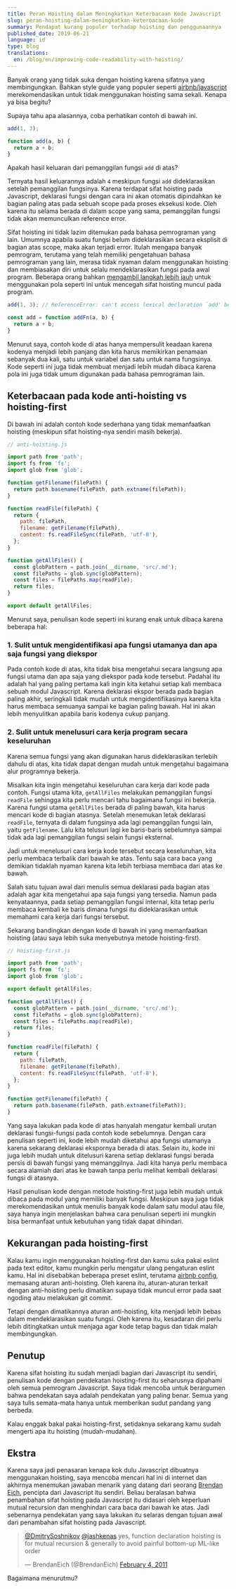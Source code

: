 ```yaml
---
title: Peran Hoisting dalam Meningkatkan Keterbacaan Kode Javascript
slug: peran-hoisting-dalam-meningkatkan-keterbacaan-kode
summary: Pendapat kurang populer terhadap hoisting dan penggunaannya
published_date: 2019-06-21
language: id
type: blog
translations:
  en: /blog/en/improving-code-readability-with-hoisting/
---
```


Banyak orang yang tidak suka dengan hoisting karena sifatnya yang membingungkan. Bahkan style guide yang populer seperti [airbnb/javascript](https://github.com/airbnb/javascript#functions) merekomendasikan untuk tidak menggunakan hoisting sama sekali. Kenapa ya bisa begitu?

Supaya tahu apa alasannya, coba perhatikan contoh di bawah ini.

``` js
add(1, 3);

function add(a, b) {
  return a + b;
}
```

Apakah hasil keluaran dari pemanggilan fungsi `add` di atas?

Ternyata hasil keluarannya adalah `4` meskipun fungsi `add` dideklarasikan setelah pemanggilan fungsinya. Karena terdapat sifat hoisting pada Javascript, deklarasi fungsi dengan cara ini akan otomatis dipindahkan ke bagian paling atas pada sebuah scope pada proses eksekusi kode. Oleh karena itu selama berada di dalam scope yang sama, pemanggilan fungsi tidak akan memunculkan reference error.

Sifat hoisting ini tidak lazim ditemukan pada bahasa pemrograman yang lain. Umumnya apabila suatu fungsi belum dideklarasikan secara eksplisit di bagian atas scope, maka akan terjadi error. Itulah mengapa banyak pemrogram, terutama yang telah memiliki pengetahuan bahasa pemrograman yang lain, merasa tidak nyaman dalam menggunakan hoisting dan membiasakan diri untuk selalu mendeklarasikan fungsi pada awal program. Beberapa orang bahkan [mengambil langkah lebih jauh](https://github.com/airbnb/javascript#functions--declarations) untuk menggunakan pola seperti ini untuk mencegah sifat hoisting muncul pada program.

``` js
add(1, 3); // ReferenceError: can't access lexical declaration `add' before initialization

const add = function addFn(a, b) {
  return a + b;
}
```

Menurut saya, contoh kode di atas hanya mempersulit keadaan karena kodenya menjadi lebih panjang dan kita harus memikirkan penamaan sebanyak dua kali, satu untuk variabel dan satu untuk nama fungsinya. Kode seperti ini juga tidak membuat menjadi lebih mudah dibaca karena pola ini juga tidak umum digunakan pada bahasa pemrograman lain.

## Keterbacaan pada kode anti-hoisting vs hoisting-first

Di bawah ini adalah contoh kode sederhana yang tidak memanfaatkan hoisting (meskipun sifat hoisting-nya sendiri masih bekerja).

``` js
// anti-hoisting.js

import path from 'path';
import fs from 'fs';
import glob from 'glob';

function getFilename(filePath) {
  return path.basename(filePath, path.extname(filePath));
}

function readFile(filePath) {
  return {
    path: filePath,
    filename: getFilename(filePath),
    content: fs.readFileSync(filePath, 'utf-8'),
  };
}

function getAllFiles() {
  const globPattern = path.join(__dirname, 'src/.md');
  const filePaths = glob.sync(globPattern);
  const files = filePaths.map(readFile);
  return files;
}

export default getAllFiles;
```

Menurut saya, penulisan kode seperti ini kurang enak untuk dibaca karena beberapa hal:

### 1. Sulit untuk mengidentifikasi apa fungsi utamanya dan apa saja fungsi yang diekspor

Pada contoh kode di atas, kita tidak bisa mengetahui secara langsung apa fungsi utama dan apa saja yang diekspor pada kode tersebut. Padahal itu adalah hal yang paling pertama kali ingin kita ketahui setiap kali membaca sebuah modul Javascript. Karena deklarasi ekspor berada pada bagian paling akhir, seringkali tidak mudah untuk mengidentifikasinya karena kita harus membaca semuanya sampai ke bagian paling bawah. Hal ini akan lebih menyulitkan apabila baris kodenya cukup panjang.

### 2. Sulit untuk menelusuri cara kerja program secara keseluruhan

Karena semua fungsi yang akan digunakan harus dideklarasikan terlebih dahulu di atas, kita tidak dapat dengan mudah untuk mengetahui bagaimana alur programnya bekerja.

Misalkan kita ingin mengetahui keseluruhan cara kerja dari kode pada contoh. Fungsi utama kita, `getAllFiles` melakukan pemanggilan fungsi `readFile` sehingga kita perlu mencari tahu bagaimana fungsi ini bekerja. Karena fungsi utama `getAllFiles` berada di paling bawah, kita harus mencari kode di bagian atasnya. Setelah menemukan letak deklarasi `readFile`, ternyata di dalam fungsinya ada lagi pemanggilan fungsi lain, yaitu `getFilename`. Lalu kita telusuri lagi ke baris-baris sebelumnya sampai tidak ada lagi pemanggilan fungsi selain fungsi eksternal.

Jadi untuk menelusuri cara kerja kode tersebut secara keseluruhan, kita perlu membaca terbalik dari bawah ke atas. Tentu saja cara baca yang demikian tidaklah nyaman karena kita lebih terbiasa membaca dari atas ke bawah.

Salah satu tujuan awal dari menulis semua deklarasi pada bagian atas adalah agar kita mengetahui apa saja fungsi yang tersedia. Namun pada kenyataannya, pada setiap pemanggilan fungsi internal, kita tetap perlu membaca kembali ke baris dimana fungsi itu dideklarasikan untuk memahami cara kerja dari fungsi tersebut.

Sekarang bandingkan dengan kode di bawah ini yang memanfaatkan hoisting (atau saya lebih suka menyebutnya metode hoisting-first).

``` js
// hoisting-first.js

import path from 'path';
import fs from 'fs';
import glob from 'glob';

export default getAllFiles;

function getAllFiles() {
  const globPattern = path.join(__dirname, 'src/.md');
  const filePaths = glob.sync(globPattern);
  const files = filePaths.map(readFile);
  return files;
}

function readFile(filePath) {
  return {
    path: filePath,
    filename: getFilename(filePath),
    content: fs.readFileSync(filePath, 'utf-8'),
  };
}

function getFilename(filePath) {
  return path.basename(filePath, path.extname(filePath));
}
```

Yang saya lakukan pada kode di atas hanyalah mengatur kembali urutan deklarasi fungsi-fungsi pada contoh kode sebelumnya. Dengan cara penulisan seperti ini, kode lebih mudah diketahui apa fungsi utamanya karena sekarang deklarasi ekspornya berada di atas. Selain itu, kode ini juga lebih mudah untuk ditelusuri karena setiap deklarasi fungsi berada persis di bawah fungsi yang memanggilnya. Jadi kita hanya perlu membaca secara alamiah dari atas ke bawah tanpa perlu melihat kembali deklarasi fungsi di atasnya.

Hasil penulisan kode dengan metode hoisting-first juga lebih mudah untuk dibaca pada modul yang memiliki banyak fungsi. Meskipun saya juga tidak merekomendasikan untuk menulis banyak kode dalam satu modul atau file, saya hanya ingin menjelaskan bahwa cara penulisan seperti ini mungkin bisa bermanfaat untuk kebutuhan yang tidak dapat dihindari.

## Kekurangan pada hoisting-first

Kalau kamu ingin menggunakan hoisting-first dan kamu suka pakai eslint pada text editor, kamu mungkin perlu mengatur ulang pengaturan eslint kamu. Hal ini disebabkan beberapa preset eslint, terutama [airbnb config](https://www.npmjs.com/package/eslint-config-airbnb), memasang aturan anti-hoisting. Oleh karena itu, aturan-aturan terkait dengan anti-hoisting perlu dimatikan supaya tidak muncul error pada saat ngoding atau melakukan git commit.

Tetapi dengan dimatikannya aturan anti-hoisting, kita menjadi lebih bebas dalam mendeklarasikan suatu fungsi. Oleh karena itu, kesadaran diri perlu lebih ditingkatkan untuk menjaga agar kode tetap bagus dan tidak malah membingungkan.

## Penutup

Karena sifat hoisting itu sudah menjadi bagian dari Javascript itu sendiri, penulisan kode dengan pendekatan hoisting-first itu seharusnya dipahami oleh semua pemrogram Javascript. Saya tidak mencoba untuk berargumen bahwa pendekatan saya adalah pendekatan yang paling benar. Semua yang saya tulis semata-mata hanya untuk memberikan sudut pandang yang berbeda.

Kalau enggak bakal pakai hoisting-first, setidaknya sekarang kamu sudah mengerti apa itu hoisting (mudah-mudahan).

## Ekstra

Karena saya jadi penasaran kenapa kok dulu Javascript dibuatnya menggunakan hoisting, saya mencoba mencari hal ini di internet dan akhirnya menemukan jawaban menarik yang datang dari seorang [Brendan Eich](https://en.wikipedia.org/wiki/Brendan_Eich), pencipta dari Javascript itu sendiri. Beliau beralasan bahwa penambahan sifat hoisting pada Javascript itu didasari oleh keperluan mutual recursion dan menghindari cara baca dari bawah ke atas. Jadi sebenarnya pendekatan yang saya lakukan itu selaras dengan tujuan awal dari penambahan sifat hoisting pada Javascript.

<blockquote class="twitter-tweet" data-conversation="none" data-lang="en"><p lang="en" dir="ltr"><a href="https://twitter.com/DmitrySoshnikov?ref_src=twsrc%5Etfw">@DmitrySoshnikov</a> <a href="https://twitter.com/jashkenas?ref_src=twsrc%5Etfw">@jashkenas</a> yes, function declaration hoisting is for mutual recursion &amp; generally to avoid painful bottom-up ML-like order</p>&mdash; BrendanEich (@BrendanEich) <a href="https://twitter.com/BrendanEich/status/33403701100154880?ref_src=twsrc%5Etfw">February 4, 2011</a></blockquote>

Bagaimana menurutmu?

